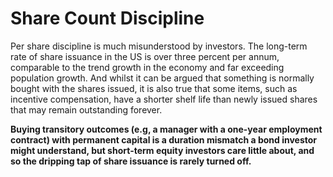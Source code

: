 # Share Count Discipline

Per share discipline is much misunderstood by investors. The long-term rate of share issuance in the US is over three percent per annum, comparable to the trend growth in the economy and far exceeding population growth. And whilst it can be argued that something is normally bought with the shares issued, it is also true that some items, such as incentive compensation, have a shorter shelf life than newly issued shares that may remain outstanding forever.

**Buying transitory outcomes (e.g, a manager with a one-year employment contract) with permanent capital is a duration mismatch a bond investor might understand, but short-term equity investors care little about, and so the dripping tap of share issuance is rarely turned off.**